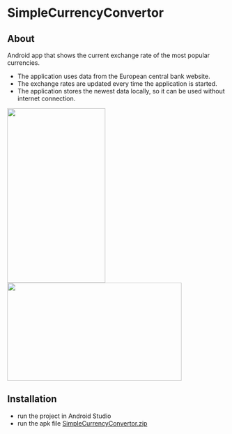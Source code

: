# SimpleCurrencyConvertor
## About
Android app that shows the current exchange rate of the most popular currencies. 
 - The application uses data from the European central bank website.
 - The exchange rates are updated every time the application is started.
 - The application stores the newest data locally, so it can be used without internet connection.
 
<img src="https://cloud.githubusercontent.com/assets/22866739/22021511/7bbac064-dcc6-11e6-9003-6db2a564bb3c.png" width="225px" height="400px" />
<img src="https://cloud.githubusercontent.com/assets/22866739/22021529/8eb575b0-dcc6-11e6-8487-f40d65bd4fa8.png" width="400px" height="225px" />


## Installation

- run the project in Android Studio
- run the apk file [SimpleCurrencyConvertor.zip](https://github.com/KaloyanBogoslovov/SimpleCurrencyConvertor/files/714002/SimpleCurrencyConvertor.zip)

